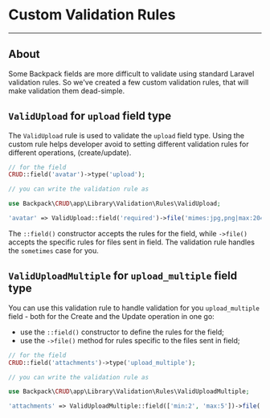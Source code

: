 # Custom Validation Rules

---

<a name="about"></a>
## About

Some Backpack fields are more difficult to validate using standard Laravel validation rules. So we've created a few custom validation rules, that will make validation them dead-simple.

<a name="valid-upload-validation-rule"></a>
## `ValidUpload` for `upload` field type

The `ValidUpload` rule is used to validate the `upload` field type. Using the custom rule helps developer avoid to setting different validation rules for different operations, (create/update).

```php
// for the field
CRUD::field('avatar')->type('upload');

// you can write the validation rule as

use Backpack\CRUD\app\Library\Validation\Rules\ValidUpload;

'avatar' => ValidUpload::field('required')->file('mimes:jpg,png|max:2048'),
```

The `::field()` constructor accepts the rules for the field, while `->file()` accepts the specific rules for files sent in field. The validation rule handles the `sometimes` case for you.

<a name="valid-upload-multiple-validation-rule"></a>
## `ValidUploadMultiple` for `upload_multiple` field type

You can use this validation rule to handle validation for you `upload_multiple` field - both for the Create and the Update operation in one go:
- use the `::field()` constructor to define the rules for the field;
- use the `->file()` method for rules specific to the files sent in field;

```php
// for the field
CRUD::field('attachments')->type('upload_multiple');

// you can write the validation rule as

use Backpack\CRUD\app\Library\Validation\Rules\ValidUploadMultiple;

'attachments' => ValidUploadMultiple::field(['min:2', 'max:5'])->file('mimes:pdf|max:10000'),    

```